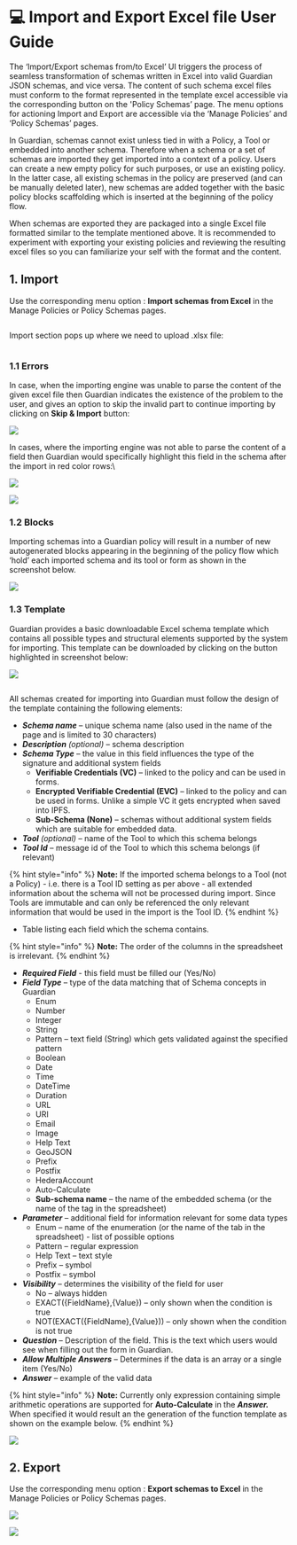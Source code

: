# 💻 Import and Export Excel file User Guide

The ‘Import/Export schemas from/to Excel’ UI triggers the process of seamless transformation of schemas written in Excel into valid Guardian JSON schemas, and vice versa. The content of such schema excel files must conform to the format represented in the template excel accessible via the corresponding button on the 'Policy Schemas’ page. The menu options for actioning Import and Export are accessible via the ‘Manage Policies’ and ‘Policy Schemas’ pages.

In Guardian, schemas cannot exist unless tied in with a Policy, a Tool or embedded into another schema. Therefore when a schema or a set of schemas are imported they get imported into a context of a policy. Users can create a new empty policy for such purposes, or use an existing policy. In the latter case, all existing schemas in the policy are preserved (and can be manually deleted later), new schemas are added together with the basic policy blocks scaffolding which is inserted at the beginning of the policy flow.

When schemas are exported they are packaged into a single Excel file formatted similar to the template mentioned above. It is recommended to experiment with exporting your existing policies and reviewing the resulting excel files so you can familiarize your self with the format and the content.

## 1. Import

Use the corresponding menu option : **Import schemas from Excel** in the Manage Policies or Policy Schemas pages.

<figure><img src="../../../.gitbook/assets/0 (13).png" alt=""><figcaption></figcaption></figure>

Import section pops up where we need to upload .xlsx file:

<figure><img src="../../../.gitbook/assets/1 (15).png" alt=""><figcaption></figcaption></figure>

### 1.1 Errors

In case, when the importing engine was unable to parse the content of the given excel file then Guardian indicates the existence of the problem to the user, and gives an option to skip the invalid part to continue importing by clicking on **Skip & Import** button:

![](<../../../.gitbook/assets/2 (17).png>)

In cases, where the importing engine was not able to parse the content of a field then Guardian would specifically highlight this field in the schema after the import in red color rows:\


![](<../../../.gitbook/assets/3 (14).png>)

![](<../../../.gitbook/assets/4 (12).png>)

### 1.2 Blocks

Importing schemas into a Guardian policy will result in a number of new autogenerated blocks appearing in the beginning of the policy flow which ‘hold’ each imported schema and its tool or form as shown in the screenshot below.

![](<../../../.gitbook/assets/5 (15).png>)

### 1.3 Template

Guardian provides a basic downloadable Excel schema template which contains all possible types and structural elements supported by the system for importing. This template can be downloaded by clicking on the button highlighted in screenshot below:

![](<../../../.gitbook/assets/6 (14).png>)

<figure><img src="../../../.gitbook/assets/7 (14).png" alt=""><figcaption></figcaption></figure>

All schemas created for importing into Guardian must follow the design of the template containing the following elements:

* _**Schema name**_ – unique schema name (also used in the name of the page and is limited to 30 characters)
* _**Description** (optional)_ – schema description
* _**Schema Type**_ – the value in this field influences the type of the signature and additional system fields
  * **Verifiable Credentials (VC)** – linked to the policy and can be used in forms.
  * **Encrypted Verifiable Credential (EVC)** – linked to the policy and can be used in forms. Unlike a simple VC it gets encrypted when saved into IPFS.
  * **Sub-Schema (None)** – schemas without additional system fields which are suitable for embedded data.
* _**Tool**_ _(optional) –_ name of the Tool to which this schema belongs
* _**Tool Id**_ – message id of the Tool to which this schema belongs (if relevant)

{% hint style="info" %}
**Note:** If the imported schema belongs to a Tool (not a Policy) - i.e. there is a Tool ID setting as per above - all extended information about the schema will not be processed during import. Since Tools are immutable and can only be referenced the only relevant information that would be used in the import is the Tool ID.
{% endhint %}

* Table listing each field which the schema contains.

{% hint style="info" %}
**Note:** The order of the columns in the spreadsheet is irrelevant.
{% endhint %}

* _**Required Field**_ - this field must be filled our (Yes/No)
* _**Field Type**_ – type of the data matching that of Schema concepts in Guardian
  * Enum
  * Number
  * Integer
  * String
  * Pattern – text field (String) which gets validated against the specified pattern
  * Boolean
  * Date
  * Time
  * DateTime
  * Duration
  * URL
  * URI
  * Email
  * Image
  * Help Text
  * GeoJSON
  * Prefix
  * Postfix
  * HederaAccount
  * Auto-Calculate
  * **Sub-schema name** – the name of the embedded schema (or the name of the tag in the spreadsheet)
* _**Parameter**_ – additional field for information relevant for some data types
  * Enum – name of the enumeration (or the name of the tab in the spreadsheet) - list of possible options
  * Pattern – regular expression
  * Help Text – text style
  * Prefix – symbol
  * Postfix – symbol
* _**Visibility**_ – determines the visibility of the field for user
  * No – always hidden
  * EXACT({FieldName},{Value}) – only shown when the condition is true
  * NOT(EXACT({FieldName},{Value})) – only shown when the condition is not true
* _**Question**_ – Description of the field. This is the text which users would see when filling out the form in Guardian.
* _**Allow Multiple Answers**_ – Determines if the data is an array or a single item (Yes/No)
* _**Answer**_ – example of the valid data

{% hint style="info" %}
**Note:** Currently only expression containing simple arithmetic operations are supported for **Auto-Calculate** in the _**Answer.**_ When specified it would result an the generation of the function template as shown on the example below.
{% endhint %}

![](<../../../.gitbook/assets/8 (15).png>)

## 2. Export

Use the corresponding menu option : **Export schemas to Excel** in the Manage Policies or Policy Schemas pages.

![](<../../../.gitbook/assets/9 (13).png>)

![](<../../../.gitbook/assets/10 (14).png>)
